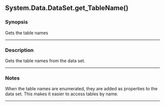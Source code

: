 System.Data.DataSet.get_TableName()
-----------------------------------

### Synopsis
Gets the table names

---

### Description

Gets the table names from the data set.

---

### Notes
When the table names are enumerated, they are added as properties to the data set.
This makes it easier to access tables by name.

---
